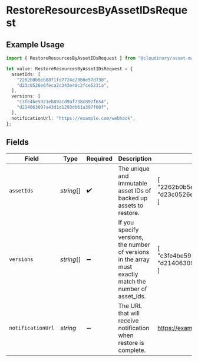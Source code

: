 # RestoreResourcesByAssetIDsRequest

## Example Usage

```typescript
import { RestoreResourcesByAssetIDsRequest } from "@cloudinary/asset-management/models/operations";

let value: RestoreResourcesByAssetIDsRequest = {
  assetIds: [
    "2262b0b5eb88f1fd7724e29b0e57d730",
    "d23c0526e6feca2c343e40c2fce5231a",
  ],
  versions: [
    "c3fe4be5921eb89acd9af738c892f654",
    "d214063097a43d1d1293db61a397f60f",
  ],
  notificationUrl: "https://example.com/webhook",
};
```

## Fields

| Field                                                                                                    | Type                                                                                                     | Required                                                                                                 | Description                                                                                              | Example                                                                                                  |
| -------------------------------------------------------------------------------------------------------- | -------------------------------------------------------------------------------------------------------- | -------------------------------------------------------------------------------------------------------- | -------------------------------------------------------------------------------------------------------- | -------------------------------------------------------------------------------------------------------- |
| `assetIds`                                                                                               | *string*[]                                                                                               | :heavy_check_mark:                                                                                       | The unique and immutable asset IDs of backed up assets to restore.                                       | [<br/>"2262b0b5eb88f1fd7724e29b0e57d730",<br/>"d23c0526e6feca2c343e40c2fce5231a"<br/>]                   |
| `versions`                                                                                               | *string*[]                                                                                               | :heavy_minus_sign:                                                                                       | If you specify versions, the number of versions in the array must exactly match the number of asset_ids. | [<br/>"c3fe4be5921eb89acd9af738c892f654",<br/>"d214063097a43d1d1293db61a397f60f"<br/>]                   |
| `notificationUrl`                                                                                        | *string*                                                                                                 | :heavy_minus_sign:                                                                                       | The URL that will receive notification when restore is complete.                                         | https://example.com/webhook                                                                              |